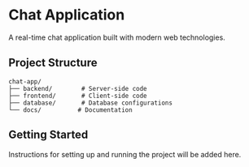 # Chat Application

A real-time chat application built with modern web technologies.

## Project Structure

```
chat-app/
├── backend/        # Server-side code
├── frontend/       # Client-side code
├── database/       # Database configurations
└── docs/          # Documentation
```

## Getting Started

Instructions for setting up and running the project will be added here.